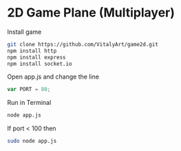 # 2D Game Plane (Multiplayer)
Install game
```sh
git clone https://github.com/VitalyArt/game2d.git
npm install http
npm install express
npm install socket.io
```
Open app.js and change the line
```js
var PORT = 80;
```
Run in Terminal
```sh
node app.js
```

If port < 100 then
```sh
sudo node app.js
```